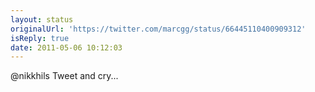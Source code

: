 ```yaml
---
layout: status
originalUrl: 'https://twitter.com/marcgg/status/66445110400909312'
isReply: true
date: 2011-05-06 10:12:03
---
```


@nikkhils Tweet and cry...
